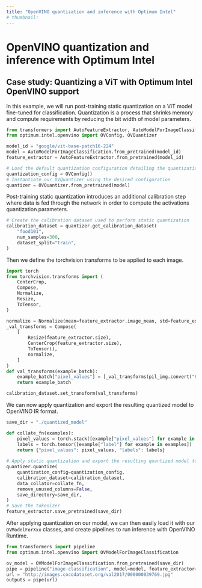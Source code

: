 ```yaml
---
title: "OpenVINO quantization and inference with Optimum Intel"
# thumbnail: 
---
```


<h1>OpenVINO quantization and inference with Optimum Intel</h1>


## Case study: Quantizing a ViT with Optimum Intel OpenVINO support

In this example, we will run post-training static quantization on a ViT model fine-tuned for classification. Quantization is a process that shrinks memory and compute requirements by reducing the bit width of model parameters.

```python
from transformers import AutoFeatureExtractor, AutoModelForImageClassification
from optimum.intel.openvino import OVConfig, OVQuantizer

model_id = "google/vit-base-patch16-224"
model = AutoModelForImageClassification.from_pretrained(model_id)
feature_extractor = AutoFeatureExtractor.from_pretrained(model_id)

# Load the default quantization configuration detailing the quantization we wish to apply
quantization_config = OVConfig()
# Instantiate our OVQuantizer using the desired configuration
quantizer = OVQuantizer.from_pretrained(model)
```

Post-training static quantization introduces an additional calibration step where data is fed through the network in order to compute the activations quantization parameters.

```python
# Create the calibration dataset used to perform static quantization
calibration_dataset = quantizer.get_calibration_dataset(
    "food101",
    num_samples=300,
    dataset_split="train",
)
```

Then we define the torchvision transforms to be applied to each image.


```python
import torch
from torchvision.transforms import (
    CenterCrop,
    Compose,
    Normalize,
    Resize,
    ToTensor,
)

normalize = Normalize(mean=feature_extractor.image_mean, std=feature_extractor.image_std)
_val_transforms = Compose(
    [
        Resize(feature_extractor.size),
        CenterCrop(feature_extractor.size),
        ToTensor(),
        normalize,
    ]
)
def val_transforms(example_batch):
    example_batch["pixel_values"] = [_val_transforms(pil_img.convert("RGB")) for pil_img in example_batch["image"]]
    return example_batch

calibration_dataset.set_transform(val_transforms)
```

We can now apply quantization and export the resulting quantized model to OpenVINO IR format.

```python
save_dir = "./quantized_model"

def collate_fn(examples):
    pixel_values = torch.stack([example["pixel_values"] for example in examples])
    labels = torch.tensor([example["label"] for example in examples])
    return {"pixel_values": pixel_values, "labels": labels}
  
# Apply static quantization and export the resulting quantized model to OpenVINO IR format
quantizer.quantize(
    quantization_config=quantization_config,
    calibration_dataset=calibration_dataset,
    data_collator=collate_fn,
    remove_unused_columns=False,
    save_directory=save_dir,
)
# Save the tokenizer
feature_extractor.save_pretrained(save_dir)
```

After applying quantization on our model, we can then easily load it with our `OVModelForXxx` classes, and create pipelines to run inference with OpenVINO Runtime.

```python
from transformers import pipeline
from optimum.intel.openvino import OVModelForImageClassification

ov_model = OVModelForImageClassification.from_pretrained(save_dir)
pipe = pipeline("image-classification", model=model, feature_extractor=feature_extractor)
url = "http://images.cocodataset.org/val2017/000000039769.jpg"
outputs = pipe(url)
```














